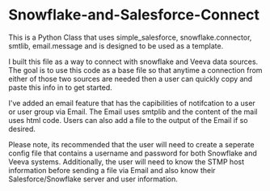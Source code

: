 # Snowflake-and-Salesforce-Connect

This is a Python Class that uses simple_salesforce,  snowflake.connector, smtlib, email.message and is designed to be used as a template. 

I built this file as a way to connect with snowflake and Veeva data sources. The goal is to use this code as a base file so that anytime a connection from either of
those two sources are needed then a user can quickly copy and paste this info in to get started.

I've added an email feature that has the capibilities of notifcation to a user or user group via Email. The Email uses smtplib and the content of the mail uses html code.  Users can also add a file to the output of the Email if so desired. 


Please note, its recommended that the user will need to create a seperate config file that contains a username and password for both Snowflake and Veeva systems.  Additionally, the user will need to know the STMP host information before sending a file via Email and also know their Salesforce/Snowflake server and user information. 
